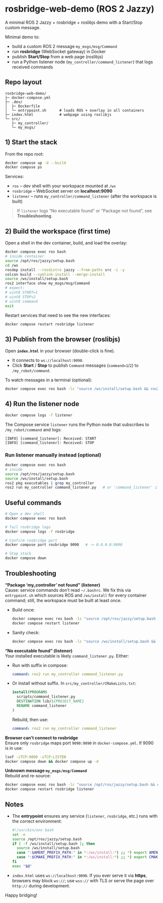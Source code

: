 # rosbridge-web-demo (ROS 2 Jazzy)

A minimal ROS 2 Jazzy + rosbridge + roslibjs demo with a Start/Stop custom message.

Minimal demo to:
- build a custom ROS 2 message `my_msgs/msg/Command`
- run **rosbridge** (WebSocket gateway) in Docker
- publish **Start/Stop** from a web page (roslibjs)
- run a Python listener node (`my_controller/command_listener`) that logs received commands

## Repo layout

```
rosbridge-web-demo/
├─ docker-compose.yml
├─ .dev/
│  ├─ Dockerfile
│  └─ entrypoint.sh      # loads ROS + overlay in all containers      
├─ index.html            # webpage using roslibjs
└─ src/
   ├─ my_controller/
   └─ my_msgs/
```

## 1) Start the stack

From the repo root:

```bash
docker compose up -d --build
docker compose ps
```

Services:
- `ros` – dev shell with your workspace mounted at `/ws`
- `rosbridge` – WebSocket server on **localhost:9090**
- `listener` – runs `my_controller/command_listener` (after the workspace is built)

> If `listener` logs “No executable found” or “Package not found”, see **Troubleshooting**.

## 2) Build the workspace (first time)

Open a shell in the dev container, build, and load the overlay:

```bash
docker compose exec ros bash
# inside container
source /opt/ros/jazzy/setup.bash
cd /ws
rosdep install --rosdistro jazzy --from-paths src -i -y
colcon build --symlink-install --merge-install
source /ws/install/setup.bash
ros2 interface show my_msgs/msg/Command
# expect:
# uint8 START=1
# uint8 STOP=2
# uint8 command
exit
```

Restart services that need to see the new interfaces:

```bash
docker compose restart rosbridge listener
```

## 3) Publish from the browser (roslibjs)

Open **`index.html`** in your browser (double-click is fine).

- It connects to `ws://localhost:9090`.
- Click **Start** / **Stop** to publish `Command` messages (`command=1`/`2`) to `/my_robot/command`.

To watch messages in a terminal (optional):

```bash
docker compose exec ros bash -lc "source /ws/install/setup.bash && ros2 topic echo /my_robot/command"
```

## 4) Run the listener node

```bash
docker compose logs -f listener
```

The Compose service `listener` runs the Python node that subscribes to `/my_robot/command` and logs:

```
[INFO] [command_listener]: Received: START
[INFO] [command_listener]: Received: STOP
```


### Run listener manually instead (optional)

```bash
docker compose exec ros bash
# inside
source /opt/ros/jazzy/setup.bash
source /ws/install/setup.bash
ros2 pkg executables | grep my_controller
ros2 run my_controller command_listener.py   # or 'command_listener' if you installed without .py
```

## Useful commands

```bash
# Open a dev shell
docker compose exec ros bash

# Tail rosbridge logs
docker compose logs -f rosbridge

# Confirm rosbridge port
docker compose port rosbridge 9090   # -> 0.0.0.0:9090

# Stop stack
docker compose down
```

## Troubleshooting

**“Package ‘my_controller’ not found” (listener)**  
Cause: service commands don’t read `~/.bashrc`. We fix this via `entrypoint.sh` which sources ROS and `/ws/install` for every container command; still, the workspace must be built at least once.

- Build once:
  ```bash
  docker compose exec ros bash -lc "source /opt/ros/jazzy/setup.bash && cd /ws && colcon build --symlink-install --merge-install"
  docker compose restart listener
  ```
- Sanity check:
  ```bash
  docker compose exec ros bash -lc "source /ws/install/setup.bash && ros2 pkg list | grep my_controller"
  ```

**“No executable found” (listener)**  
Your installed executable is likely `command_listener.py`. Either:
- Run with suffix in compose:
  ```yaml
  command: ros2 run my_controller command_listener.py
  ```
- Or install without suffix. In `src/my_controller/CMakeLists.txt`:
  ```cmake
  install(PROGRAMS
    scripts/command_listener.py
    DESTINATION lib/${PROJECT_NAME}
    RENAME command_listener
  )
  ```
  Rebuild, then use:
  ```yaml
  command: ros2 run my_controller command_listener
  ```

**Browser can’t connect to rosbridge**  
Ensure only `rosbridge` maps port `9090:9090` in `docker-compose.yml`. If 9090 is in use:
```bash
lsof -iTCP:9090 -sTCP:LISTEN
docker compose down && docker compose up -d
```

**Unknown message `my_msgs/msg/Command`**  
Rebuild and re-source:
```bash
docker compose exec ros bash -lc "source /opt/ros/jazzy/setup.bash && cd /ws && colcon build --symlink-install --merge-install && source /ws/install/setup.bash && ros2 interface show my_msgs/msg/Command"
docker compose restart rosbridge listener
```

## Notes

- The **entrypoint** ensures any service (`listener`, `rosbridge`, etc.) runs with the correct environment:
  ```bash
  #!/usr/bin/env bash
  set -e
  source /opt/ros/jazzy/setup.bash
  if [ -f /ws/install/setup.bash ]; then
    source /ws/install/setup.bash
    case ":$AMENT_PREFIX_PATH:" in *:/ws/install:*) ;; *) export AMENT_PREFIX_PATH="/ws/install:${AMENT_PREFIX_PATH:-}";; esac
    case ":$CMAKE_PREFIX_PATH:" in *:/ws/install:*) ;; *) export CMAKE_PREFIX_PATH="/ws/install:${CMAKE_PREFIX_PATH:-}";; esac
  fi
  exec "$@"
  ```
- `index.html` uses `ws://localhost:9090`. If you ever serve it via **https**, browsers may block `ws://`; use `wss://` with TLS or serve the page over `http://` during development.

Happy bridging!
